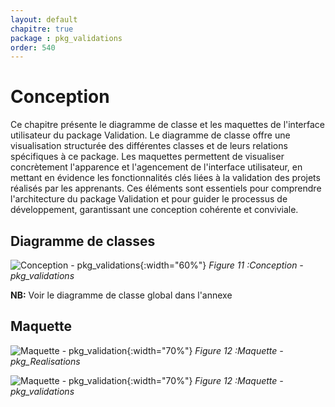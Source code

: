 ```yaml
---
layout: default
chapitre: true
package : pkg_validations
order: 540
---
```

# Conception


Ce chapitre présente le diagramme de classe et les maquettes de l'interface utilisateur du package Validation. Le diagramme de classe offre une visualisation structurée des différentes classes et de leurs relations spécifiques à ce package. Les maquettes permettent de visualiser concrètement l'apparence et l'agencement de l'interface utilisateur, en mettant en évidence les fonctionnalités clés liées à la validation des projets réalisés par les apprenants. Ces éléments sont essentiels pour comprendre l'architecture du package Validation et pour guider le processus de développement, garantissant une conception cohérente et conviviale.

## Diagramme de classes 

![Conception - pkg_validations ](/soli-lms/diagrammes/pkg_validations/classes_pkg_validations.svg){:width="60%"}
*Figure 11 :Conception - pkg_validations*

**NB:** Voir le diagramme de classe global dans l'annexe

## Maquette

![Maquette - pkg_validation ](/soli-lms/pkg_validations/Conception/images/Maqu1.png){:width="70%"}
*Figure 12 :Maquette - pkg_Realisations*


![Maquette - pkg_validation ](/soli-lms/pkg_validations/Conception/images/Maqu2.png){:width="70%"}
*Figure 12 :Maquette - pkg_validations*
